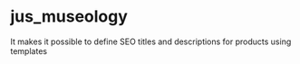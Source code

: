 # jus_museology
It makes it possible to define SEO titles and descriptions for products using templates
